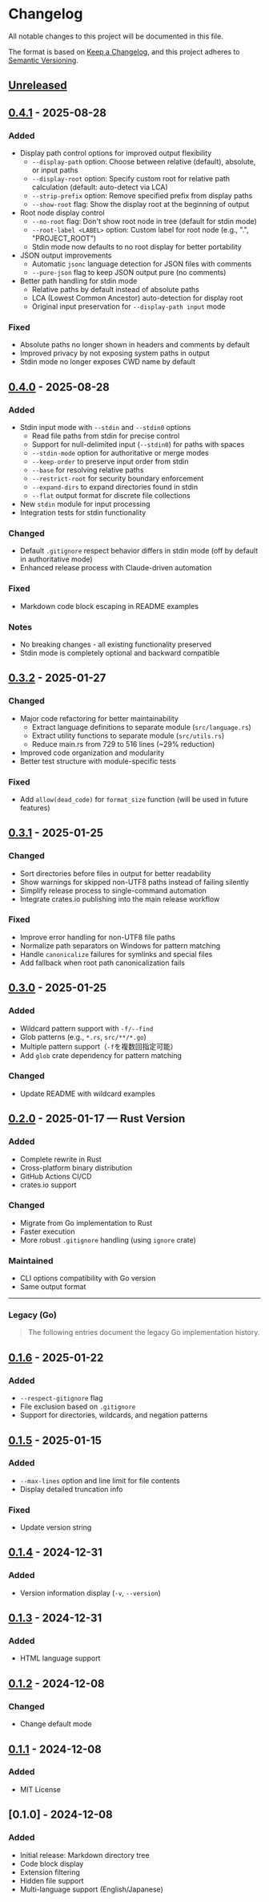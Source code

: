 # Changelog
All notable changes to this project will be documented in this file.

The format is based on [Keep a Changelog](https://keepachangelog.com/en/1.1.0/),
and this project adheres to [Semantic Versioning](https://semver.org/spec/v2.0.0.html).

## [Unreleased]

## [0.4.1] - 2025-08-28
### Added
- Display path control options for improved output flexibility
  - `--display-path` option: Choose between relative (default), absolute, or input paths
  - `--display-root` option: Specify custom root for relative path calculation (default: auto-detect via LCA)
  - `--strip-prefix` option: Remove specified prefix from display paths
  - `--show-root` flag: Show the display root at the beginning of output
- Root node display control
  - `--no-root` flag: Don't show root node in tree (default for stdin mode)
  - `--root-label <LABEL>` option: Custom label for root node (e.g., ".", "PROJECT_ROOT")
  - Stdin mode now defaults to no root display for better portability
- JSON output improvements
  - Automatic `jsonc` language detection for JSON files with comments
  - `--pure-json` flag to keep JSON output pure (no comments)
- Better path handling for stdin mode
  - Relative paths by default instead of absolute paths
  - LCA (Lowest Common Ancestor) auto-detection for display root
  - Original input preservation for `--display-path input` mode

### Fixed
- Absolute paths no longer shown in headers and comments by default
- Improved privacy by not exposing system paths in output
- Stdin mode no longer exposes CWD name by default

## [0.4.0] - 2025-08-28
### Added
- Stdin input mode with `--stdin` and `--stdin0` options
  - Read file paths from stdin for precise control
  - Support for null-delimited input (`--stdin0`) for paths with spaces
  - `--stdin-mode` option for authoritative or merge modes
  - `--keep-order` to preserve input order from stdin
  - `--base` for resolving relative paths
  - `--restrict-root` for security boundary enforcement
  - `--expand-dirs` to expand directories found in stdin
  - `--flat` output format for discrete file collections
- New `stdin` module for input processing
- Integration tests for stdin functionality

### Changed
- Default `.gitignore` respect behavior differs in stdin mode (off by default in authoritative mode)
- Enhanced release process with Claude-driven automation

### Fixed
- Markdown code block escaping in README examples

### Notes
- No breaking changes - all existing functionality preserved
- Stdin mode is completely optional and backward compatible

## [0.3.2] - 2025-01-27
### Changed
- Major code refactoring for better maintainability
  - Extract language definitions to separate module (`src/language.rs`)
  - Extract utility functions to separate module (`src/utils.rs`)
  - Reduce main.rs from 729 to 516 lines (~29% reduction)
- Improved code organization and modularity
- Better test structure with module-specific tests

### Fixed
- Add `allow(dead_code)` for `format_size` function (will be used in future features)

## [0.3.1] - 2025-01-25
### Changed
- Sort directories before files in output for better readability
- Show warnings for skipped non-UTF8 paths instead of failing silently
- Simplify release process to single-command automation
- Integrate crates.io publishing into the main release workflow

### Fixed
- Improve error handling for non-UTF8 file paths
- Normalize path separators on Windows for pattern matching
- Handle `canonicalize` failures for symlinks and special files
- Add fallback when root path canonicalization fails

## [0.3.0] - 2025-01-25
### Added
- Wildcard pattern support with `-f/--find`
- Glob patterns (e.g., `*.rs`, `src/**/*.go`)
- Multiple pattern support（`-f`を複数回指定可能）
- Add `glob` crate dependency for pattern matching

### Changed
- Update README with wildcard examples

## [0.2.0] - 2025-01-17 — Rust Version
### Added
- Complete rewrite in Rust
- Cross-platform binary distribution
- GitHub Actions CI/CD
- crates.io support

### Changed
- Migrate from Go implementation to Rust
- Faster execution
- More robust `.gitignore` handling (using `ignore` crate)

### Maintained
- CLI options compatibility with Go version
- Same output format

---

### Legacy (Go)
> The following entries document the legacy Go implementation history.

## [0.1.6] - 2025-01-22
### Added
- `--respect-gitignore` flag
- File exclusion based on `.gitignore`
- Support for directories, wildcards, and negation patterns

## [0.1.5] - 2025-01-15
### Added
- `--max-lines` option and line limit for file contents
- Display detailed truncation info

### Fixed
- Update version string

## [0.1.4] - 2024-12-31
### Added
- Version information display (`-v`, `--version`)

## [0.1.3] - 2024-12-31
### Added
- HTML language support

## [0.1.2] - 2024-12-08
### Changed
- Change default mode

## [0.1.1] - 2024-12-08
### Added
- MIT License

## [0.1.0] - 2024-12-08
### Added
- Initial release: Markdown directory tree
- Code block display
- Extension filtering
- Hidden file support
- Multi-language support (English/Japanese)

[Unreleased]: https://github.com/zawakin/tree2md/compare/v0.4.1...HEAD
[0.4.1]: https://github.com/zawakin/tree2md/compare/v0.4.0...v0.4.1
[0.4.0]: https://github.com/zawakin/tree2md/compare/v0.3.2...v0.4.0
[0.3.2]: https://github.com/zawakin/tree2md/compare/v0.3.1...v0.3.2
[0.3.1]: https://github.com/zawakin/tree2md/compare/v0.3.0...v0.3.1
[0.3.0]: https://github.com/zawakin/tree2md/compare/v0.2.0...v0.3.0
[0.2.0]: https://github.com/zawakin/tree2md/compare/v0.1.6...v0.2.0
[0.1.6]: https://github.com/zawakin/tree2md/compare/v0.1.5...v0.1.6
[0.1.5]: https://github.com/zawakin/tree2md/compare/v0.1.4...v0.1.5
[0.1.4]: https://github.com/zawakin/tree2md/compare/v0.1.3...v0.1.4
[0.1.3]: https://github.com/zawakin/tree2md/compare/v0.1.2...v0.1.3
[0.1.2]: https://github.com/zawakin/tree2md/compare/v0.1.1...v0.1.2
[0.1.1]: https://github.com/zawakin/tree2md/compare/v0.1.0...v0.1.1
